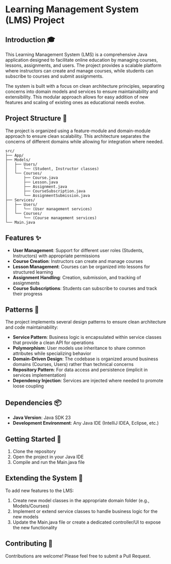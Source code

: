 # Learning Management System (LMS) Project

## Introduction 🎓

This Learning Management System (LMS) is a comprehensive Java application designed to facilitate online education by managing courses, lessons, assignments, and users. The project provides a scalable platform where instructors can create and manage courses, while students can subscribe to courses and submit assignments.

The system is built with a focus on clean architecture principles, separating concerns into domain models and services to ensure maintainability and extensibility. This modular approach allows for easy addition of new features and scaling of existing ones as educational needs evolve.

## Project Structure 📂

The project is organized using a feature-module and domain-module approach to ensure clean scalability. This architecture separates the concerns of different domains while allowing for integration where needed.

```
src/
├── App/
├── Models/
│   ├── Users/
│   │   └── (Student, Instructor classes)
│   └── Courses/
│       ├── Course.java
│       ├── Lesson.java
│       ├── Assignment.java
│       ├── CourseSubscription.java
│       └── AssignmentSubmission.java
├── Services/
│   ├── Users/
│   │   └── (User management services)
│   └── Courses/
│       └── (Course management services)
└── Main.java
```

## Features ✨

- **User Management**: Support for different user roles (Students, Instructors) with appropriate permissions
- **Course Creation**: Instructors can create and manage courses
- **Lesson Management**: Courses can be organized into lessons for structured learning
- **Assignment Handling**: Creation, submission, and tracking of assignments
- **Course Subscriptions**: Students can subscribe to courses and track their progress

## Patterns 🧩

The project implements several design patterns to ensure clean architecture and code maintainability:

- **Service Pattern**: Business logic is encapsulated within service classes that provide a clean API for operations
- **Polymorphism**: User models use inheritance to share common attributes while specializing behavior
- **Domain-Driven Design**: The codebase is organized around business domains (Courses, Users) rather than technical concerns
- **Repository Pattern**: For data access and persistence (implicit in services implementation)
- **Dependency Injection**: Services are injected where needed to promote loose coupling

## Dependencies 📦

- **Java Version**: Java SDK 23
- **Development Environment**: Any Java IDE (IntelliJ IDEA, Eclipse, etc.)

## Getting Started 🚀

1. Clone the repository
2. Open the project in your Java IDE
3. Compile and run the Main.java file

## Extending the System 🔧

To add new features to the LMS:

1. Create new model classes in the appropriate domain folder (e.g., Models/Courses)
2. Implement or extend service classes to handle business logic for the new models
3. Update the Main.java file or create a dedicated controller/UI to expose the new functionality

## Contributing 🤝

Contributions are welcome! Please feel free to submit a Pull Request.

